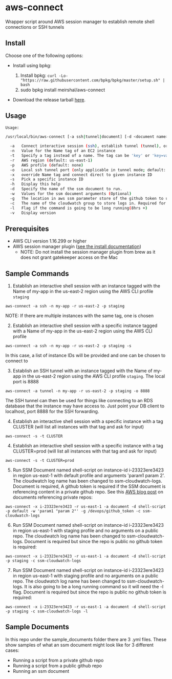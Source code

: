 # aws-connect

Wrapper script around AWS session manager to establish remote shell connections or SSH tunnels

## Install
Choose one of the following options:

* Install using bpkg:
  1. Install bpkg: ```curl -Lo- "https://raw.githubusercontent.com/bpkg/bpkg/master/setup.sh" | bash```
  2. sudo bpkg install meirshal/aws-connect

* Download the release tarball [here](https://github.com/rewindio/aws-connect/releases/latest).

## Usage

```bash
Usage:

/usr/local/bin/aws-connect [-a ssh|tunnel|document] [-d <document name>] [-c <document parameters>] [-g <github access token location>] [-n <instance name>|-t <instance tag>] [-r <region>] [-p <profile name>] [-o <port>] [-x <instance id>] [-l] [-s] [-h] [-v]

  -a   Connect interactive session (ssh), establish tunnel (tunnel), or run an ssm document (document) on an instance (default: ssh)
  -n   Value for the Name tag of an EC2 instance
  -t   Specify a tag instead of a name. The tag can be 'key' or 'key=value'
  -r   AWS region (default: us-east-1)
  -p   AWS profile (default: none)
  -o   Local ssh tunnel port (only applicable in tunnel mode; default: 9999)
  -x   override Name tag and connect direct to given instance ID
  -s   Pick a specific instance ID
  -h   Display this help
  -d   Specify the name of the ssm document to run.
  -w   Values for the ssm document arguments (Optional)
  -g   The location in aws ssm parameter store of the github token to use (Optional)
  -c   The name of the cloudwatch group to store logs in. Required for running documents, defaults to aws-connect
  -l   Flag if the command is going to be long running(8hrs +)
  -v   Display version
  ```

## Prerequisites

* AWS CLI version 1.16.299 or higher
* AWS session manager plugin ([see the install documentation](https://docs.aws.amazon.com/systems-manager/latest/userguide/session-manager-working-with-install-plugin.html))
  * NOTE: Do not install the session manager plugin from brew as it does not grant gatekeeper access on the Mac

## Sample Commands

1. Establish an interactive shell session with an instance tagged with the Name of my-app in the us-east-2 region using the AWS CLI profile `staging`

`aws-connect -a ssh -n my-app -r us-east-2 -p staging`

NOTE: If there are multiple instances with the same tag, one is chosen

2. Establish an interactive shell session with a specific instance tagged with a Name of my-app in the us-east-2 region using the AWS CLI profile

`aws-connect -a ssh -n my-app -r us-east-2 -p staging -s`

In this case, a list of instance IDs will be provided and one can be chosen to connect to

3. Establish an SSH tunnel with an instance tagged with the Name of my-app in the us-east-2 region using the AWS CLI profile `staging`. The local port is 8888

`aws-connect -a tunnel -n my-app -r us-east-2 -p staging -o 8888`

The SSH tunnel can then be used for things like connecting to an RDS database that the instance may have access to. Just point your DB client to localhost, port 8888 for the SSH forwarding.

4. Establish an interactive shell session with a specific instance with a tag CLUSTER (will list all instances with that tag and ask for input)

`aws-connect -s -t CLUSTER`

4. Establish an interactive shell session with a specific instance with a tag CLUSTER=prod (will list all instances with that tag and ask for input)

`aws-connect -s -t CLUSTER=prod`

5. Run SSM Document named shell-script on instance-id i-23323ere3423 in region us-east-1 with default profile and arguments 'param1 param 2'. The cloudwatch log name has been changed to ssm-cloudwatch-logs. Document is required, A github token is required if the SSM document is referencing content in a private github repo. See this [AWS blog post](https://aws.amazon.com/blogs/mt/run-scripts-stored-in-private-or-public-github-repositories-using-amazon-ec2-systems-manager/) on documents referencing private repos: 

`aws-connect -x i-23323ere3423 -r us-east-1 -a document -d shell-script -p default -w 'param1 "param 2"' -g /devops/github_token -c ssm-cloudwatch-logs` 

6. Run SSM Document named shell-script on instance-id i-23323ere3423 in region us-east-1 with staging profile and no arguments on a public repo. The cloudwatch log name has been changed to ssm-cloudwatch-logs. Document is required but since the repo is public no github token is required: 

`aws-connect -x i-23323ere3423 -r us-east-1 -a document -d shell-script -p staging -c ssm-cloudwatch-logs` 


7. Run SSM Document named shell-script on instance-id i-23323ere3423 in region us-east-1 with staging profile and no arguments on a public repo. The cloudwatch log name has been changed to ssm-cloudwatch-logs. It is also going to be a long running command so it will need the -l flag. Document is required but since the repo is public no github token is required: 

`aws-connect -x i-23323ere3423 -r us-east-1 -a document -d shell-script -p staging -c ssm-cloudwatch-logs -l` 

## Sample Documents

In this repo under the sample_documents folder there are 3 .yml files. These show samples of what an ssm document might look like for 3 different cases:
- Running a script from a private github repo
- Running a script from a public github repo
- Running an ssm document
